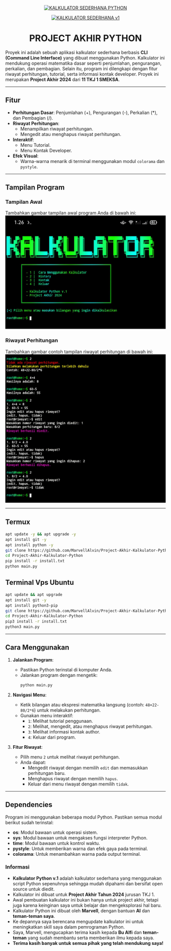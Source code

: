 <p align="center">
<a href="#"><img src="https://i.ibb.co.com/TcQcSF3/Screenshot-2024-12-10-01-26-40-56-84d3000e3f4017145260f7618db1d683-1.jpg" alt="KALKULATOR SEDERHANA PYTHON" width="200" height="130"/></a>


</p>
<p align="center">
<a href="#"><img title="KALKULATOR SEDERHANA v1" src="https://img.shields.io/badge/KALKULATOR SEDERHANA v1-green?colorA=%23ff0000&colorB=%23017e40&style=for-the-badge"></a>
</p>
</div>

<h1 align="center">PROJECT AKHIR PYTHON</h1>

Proyek ini adalah sebuah aplikasi kalkulator sederhana berbasis **CLI (Command Line Interface)** yang dibuat menggunakan Python. Kalkulator ini mendukung operasi matematika dasar seperti penjumlahan, pengurangan, perkalian, dan pembagian. Selain itu, program ini dilengkapi dengan fitur riwayat perhitungan, tutorial, serta informasi kontak developer.
Proyek ini merupakan **Project Akhir 2024** dari **11 TKJ 1 SMEKSA**.

---

## Fitur
- **Perhitungan Dasar**: Penjumlahan (+), Pengurangan (-), Perkalian (*), dan Pembagian (/).
- **Riwayat Perhitungan**:
  - Menampilkan riwayat perhitungan.
  - Mengedit atau menghapus riwayat perhitungan.
- **Interaktif**:
  - Menu Tutorial.
  - Menu Kontak Developer.
- **Efek Visual**:
  - Warna-warna menarik di terminal menggunakan modul `colorama` dan `pystyle`.

---

## Tampilan Program
### Tampilan Awal
Tambahkan gambar tampilan awal program Anda di bawah ini:  
![Tampilan Awal](images/tampilan.jpg)

### Riwayat Perhitungan
Tambahkan gambar contoh tampilan riwayat perhitungan di bawah ini:  
![Riwayat Perhitungan](images/riwayat.jpg)

---

## Termux
```bash
apt update -y && apt upgrade -y
apt install git -y
apt install python -y
git clone https://github.com/MarvellAlvin/Project-Akhir-Kalkulator-Python
cd Project-Akhir-Kalkulator-Python
pip install -r install.txt
python main.py
```

## Terminal Vps Ubuntu 
```bash
apt update && apt upgrade
apt install git -y
apt install python3-pip
git clone https://github.com/MarvellAlvin/Project-Akhir-Kalkulator-Python
cd Project-Akhir-Kalkulator-Python
pip3 install -r install.txt
python3 main.py
```

---

## Cara Menggunakan
1. **Jalankan Program**:
   - Pastikan Python terinstal di komputer Anda.
   - Jalankan program dengan mengetik:
     ```bash
     python main.py
     ```

2. **Navigasi Menu**:
   - Ketik bilangan atau ekspresi matematika langsung (contoh: `48+22-80/2*6`) untuk melakukan perhitungan.
   - Gunakan menu interaktif:
     - `1`: Melihat tutorial penggunaan.
     - `2`: Melihat, mengedit, atau menghapus riwayat perhitungan.
     - `3`: Melihat informasi kontak author.
     - `4`: Keluar dari program.

3. **Fitur Riwayat**:
   - Pilih menu `2` untuk melihat riwayat perhitungan.
   - Anda dapat:
     - Mengedit riwayat dengan memilih `edit` dan memasukkan perhitungan baru.
     - Menghapus riwayat dengan memilih `hapus`.
     - Keluar dari menu riwayat dengan memilih `tidak`.

---

## Dependencies
Program ini menggunakan beberapa modul Python. Pastikan semua modul berikut sudah terinstal:
- **os**: Modul bawaan untuk operasi sistem.
- **sys**: Modul bawaan untuk mengakses fungsi interpreter Python.
- **time**: Modul bawaan untuk kontrol waktu.
- **pystyle**: Untuk memberikan warna dan efek gaya pada terminal.
- **colorama**: Untuk menambahkan warna pada output terminal.

### Informasi
- **Kalkulator Python v.1** adalah kalkulator sederhana yang menggunakan script Python sepenuhnya sehingga mudah dipahami dan bersifat open source untuk diedit.  
- Kalkulator ini dibuat untuk **Project Akhir Tahun 2024** jurusan TKJ 1.  
- Awal pembuatan kalkulator ini bukan hanya untuk project akhir, tetapi juga karena keinginan saya untuk belajar dan mengeksplorasi hal baru.  
- Kalkulator Python ini dibuat oleh **Marvell**, dengan bantuan **AI** dan **teman-teman saya**.  
- Ke depannya saya berencana mengupdate kalkulator ini untuk meningkatkan skill saya dalam pemrograman Python.  
- Saya, Marvell, mengucapkan terima kasih kepada **Bu Alfi** dan **teman-teman** yang sudah membantu serta memberikan ilmu kepada saya.  
- **Terima kasih banyak untuk semua pihak yang telah mendukung saya!**  
